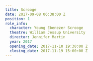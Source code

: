 ```yaml
---
title: Scrooge
date: 2017-09-08 06:38:00 Z
position: 1
role_info:
  character: Young Ebenezer Scrooge
  theatre: William Jessup University
  director: Jennifer Martin
  year: 2017
  opening_date: 2017-11-10 19:30:00 Z
  closing_date: 2017-11-19 15:00:00 Z
---
```


